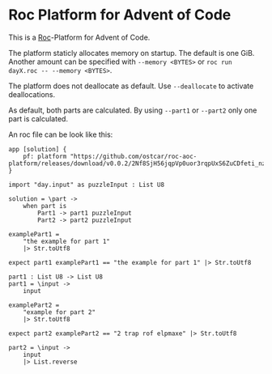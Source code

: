 # Roc Platform for Advent of Code

This is a [Roc](https://www.roc-lang.org/)-Platform for Advent of Code.

The platform staticly allocates memory on startup. The default is one GiB.
Another amount can be specified with `--memory <BYTES>` or `roc run dayX.roc --
--memory <BYTES>`.

The platform does not deallocate as default. Use `--deallocate` to activate
deallocations.

As default, both parts are calculated. By using `--part1` or `--part2` only one
part is calculated.

An roc file can be look like this:

```roc
app [solution] {
    pf: platform "https://github.com/ostcar/roc-aoc-platform/releases/download/v0.0.2/2Nf8SjH56jqpVp0uor3rqpUxS6ZuCDfeti_nzMn3_T4.tar.br",
}

import "day.input" as puzzleInput : List U8

solution = \part ->
    when part is
        Part1 -> part1 puzzleInput
        Part2 -> part2 puzzleInput

examplePart1 =
    "the example for part 1"
    |> Str.toUtf8

expect part1 examplePart1 == "the example for part 1" |> Str.toUtf8

part1 : List U8 -> List U8
part1 = \input ->
    input

examplePart2 =
    "example for part 2"
    |> Str.toUtf8

expect part2 examplePart2 == "2 trap rof elpmaxe" |> Str.toUtf8

part2 = \input ->
    input
    |> List.reverse
```
